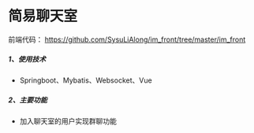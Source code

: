 # 简易聊天室
前端代码： https://github.com/SysuLiAlong/im_front/tree/master/im_front
##### 1、使用技术
- Springboot、Mybatis、Websocket、Vue
##### 2、主要功能
- 加入聊天室的用户实现群聊功能
